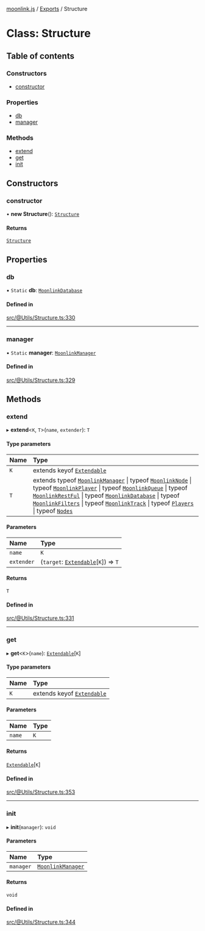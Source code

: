 [moonlink.js](../README.md) / [Exports](../modules.md) / Structure

# Class: Structure

## Table of contents

### Constructors

- [constructor](Structure.md#constructor)

### Properties

- [db](Structure.md#db)
- [manager](Structure.md#manager)

### Methods

- [extend](Structure.md#extend)
- [get](Structure.md#get)
- [init](Structure.md#init)

## Constructors

### constructor

• **new Structure**(): [`Structure`](Structure.md)

#### Returns

[`Structure`](Structure.md)

## Properties

### db

▪ `Static` **db**: [`MoonlinkDatabase`](MoonlinkDatabase.md)

#### Defined in

[src/@Utils/Structure.ts:330](https://github.com/Ecliptia/moonlink.js/blob/695a75b/src/@Utils/Structure.ts#L330)

___

### manager

▪ `Static` **manager**: [`MoonlinkManager`](MoonlinkManager.md)

#### Defined in

[src/@Utils/Structure.ts:329](https://github.com/Ecliptia/moonlink.js/blob/695a75b/src/@Utils/Structure.ts#L329)

## Methods

### extend

▸ **extend**\<`K`, `T`\>(`name`, `extender`): `T`

#### Type parameters

| Name | Type |
| :------ | :------ |
| `K` | extends keyof [`Extendable`](../interfaces/Extendable.md) |
| `T` | extends typeof [`MoonlinkManager`](MoonlinkManager.md) \| typeof [`MoonlinkNode`](MoonlinkNode.md) \| typeof [`MoonlinkPlayer`](MoonlinkPlayer.md) \| typeof [`MoonlinkQueue`](MoonlinkQueue.md) \| typeof [`MoonlinkRestFul`](MoonlinkRestFul.md) \| typeof [`MoonlinkDatabase`](MoonlinkDatabase.md) \| typeof [`MoonlinkFilters`](MoonlinkFilters.md) \| typeof [`MoonlinkTrack`](MoonlinkTrack.md) \| typeof [`Players`](Players.md) \| typeof [`Nodes`](Nodes.md) |

#### Parameters

| Name | Type |
| :------ | :------ |
| `name` | `K` |
| `extender` | (`target`: [`Extendable`](../interfaces/Extendable.md)[`K`]) => `T` |

#### Returns

`T`

#### Defined in

[src/@Utils/Structure.ts:331](https://github.com/Ecliptia/moonlink.js/blob/695a75b/src/@Utils/Structure.ts#L331)

___

### get

▸ **get**\<`K`\>(`name`): [`Extendable`](../interfaces/Extendable.md)[`K`]

#### Type parameters

| Name | Type |
| :------ | :------ |
| `K` | extends keyof [`Extendable`](../interfaces/Extendable.md) |

#### Parameters

| Name | Type |
| :------ | :------ |
| `name` | `K` |

#### Returns

[`Extendable`](../interfaces/Extendable.md)[`K`]

#### Defined in

[src/@Utils/Structure.ts:353](https://github.com/Ecliptia/moonlink.js/blob/695a75b/src/@Utils/Structure.ts#L353)

___

### init

▸ **init**(`manager`): `void`

#### Parameters

| Name | Type |
| :------ | :------ |
| `manager` | [`MoonlinkManager`](MoonlinkManager.md) |

#### Returns

`void`

#### Defined in

[src/@Utils/Structure.ts:344](https://github.com/Ecliptia/moonlink.js/blob/695a75b/src/@Utils/Structure.ts#L344)
